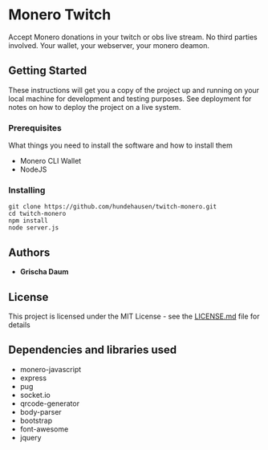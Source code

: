 # Monero Twitch

Accept Monero donations in your twitch or obs live stream. No third parties involved. Your wallet, your webserver, your monero deamon.

## Getting Started

These instructions will get you a copy of the project up and running on your local machine for development and testing purposes. See deployment for notes on how to deploy the project on a live system.

### Prerequisites

What things you need to install the software and how to install them

* Monero CLI Wallet
* NodeJS

### Installing

```
git clone https://github.com/hundehausen/twitch-monero.git
cd twitch-monero
npm install
node server.js
```

## Authors

* **Grischa Daum**

## License

This project is licensed under the MIT License - see the [LICENSE.md](LICENSE.md) file for details

## Dependencies and libraries used

* monero-javascript
* express
* pug
* socket.io
* qrcode-generator
* body-parser
* bootstrap
* font-awesome
* jquery